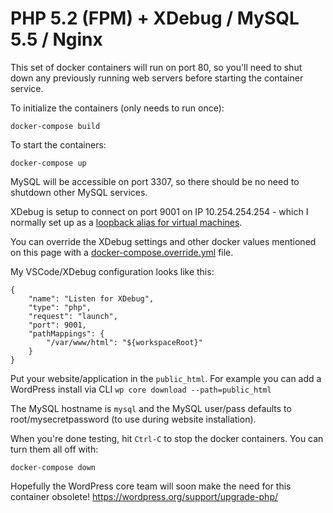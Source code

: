 # PHP 5.2 (FPM) + XDebug / MySQL 5.5 / Nginx

This set of docker containers will run on port 80, so you'll need to shut down any previously running web servers before starting the container service.

To initialize the containers (only needs to run once):
```
docker-compose build
```

To start the containers:
```
docker-compose up
```

MySQL will be accessible on port 3307, so there should be no need to shutdown other MySQL services.

XDebug is setup to connect on port 9001 on IP 10.254.254.254 - which I normally set up as a [loopback alias for virtual machines](http://www.foell.org/justin/virtualbox-connect-to-ubuntu-host-served-website/).

You can override the XDebug settings and other docker values mentioned on this page with a [docker-compose.override.yml](https://docs.docker.com/compose/extends/) file.

My VSCode/XDebug configuration looks like this:
```
{
	"name": "Listen for XDebug",
	"type": "php",
	"request": "launch",
	"port": 9001,
	"pathMappings": {
		"/var/www/html": "${workspaceRoot}"
	}
}
```

Put your website/application in the `public_html`. For example you can add a WordPress install via CLI `wp core download --path=public_html`

The MySQL hostname is `mysql` and the MySQL user/pass defaults to root/mysecretpassword (to use during website installation).

When you're done testing, hit `Ctrl-C` to stop the docker containers. You can turn them all off with:
```
docker-compose down
```

Hopefully the WordPress core team will soon make the need for this container obsolete! https://wordpress.org/support/upgrade-php/